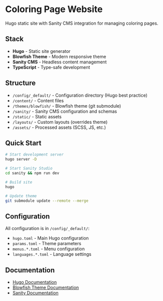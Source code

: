 # Coloring Page Website

Hugo static site with Sanity CMS integration for managing coloring pages.

## Stack

- **Hugo** - Static site generator
- **Blowfish Theme** - Modern responsive theme
- **Sanity CMS** - Headless content management
- **TypeScript** - Type-safe development

## Structure

- `/config/_default/` - Configuration directory (Hugo best practice)
- `/content/` - Content files
- `/themes/blowfish/` - Blowfish theme (git submodule)
- `/sanity/` - Sanity CMS configuration and schemas
- `/static/` - Static assets
- `/layouts/` - Custom layouts (overrides theme)
- `/assets/` - Processed assets (SCSS, JS, etc.)

## Quick Start

```bash
# Start development server
hugo server -D

# Start Sanity Studio
cd sanity && npm run dev

# Build site
hugo

# Update theme
git submodule update --remote --merge
```

## Configuration

All configuration is in `/config/_default/`:
- `hugo.toml` - Main Hugo configuration
- `params.toml` - Theme parameters
- `menus.*.toml` - Menu configuration
- `languages.*.toml` - Language settings

## Documentation

- [Hugo Documentation](https://gohugo.io/documentation/)
- [Blowfish Theme Documentation](https://blowfish.page/docs/)
- [Sanity Documentation](https://www.sanity.io/docs)
